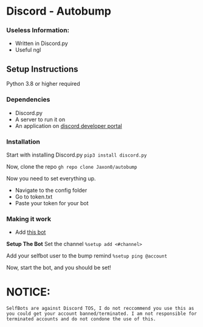 # Discord - Autobump

### Useless Information:
- Written in Discord.py
- Useful ngl

## Setup Instructions
Python 3.8 or higher required
### Dependencies
- Discord.py
- A server to run it on
- An application on [discord developer portal](https://discord.com/developers)

### Installation

Start with installing Discord.py
```pip3 install discord.py```

Now, clone the repo
```gh repo clone Jaxon0/autobump```

Now you need to set everything up.
- Navigate to the config folder
- Go to token.txt
- Paste your token for your bot

### Making it work
- Add [this bot](https://discord.com/oauth2/authorize?client_id=735147814878969968&permissions=268696721&scope=applications.commands%20bot)

**Setup The Bot**
Set the channel
```%setup add <#channel>```

Add your selfbot user to the bump remind
```%setup ping @account```

Now, start the bot, and you should be set!

# NOTICE:
```SelfBots are against Discord TOS, I do not reccommend you use this as you could get your account banned/terminated. I am not responsible for terminated accounts and do not condone the use of this.```
